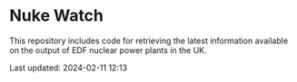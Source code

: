 # Nuke Watch

This repository includes code for retrieving the latest information available on the output of EDF nuclear power plants in the UK.

Last updated: 2024-02-11 12:13